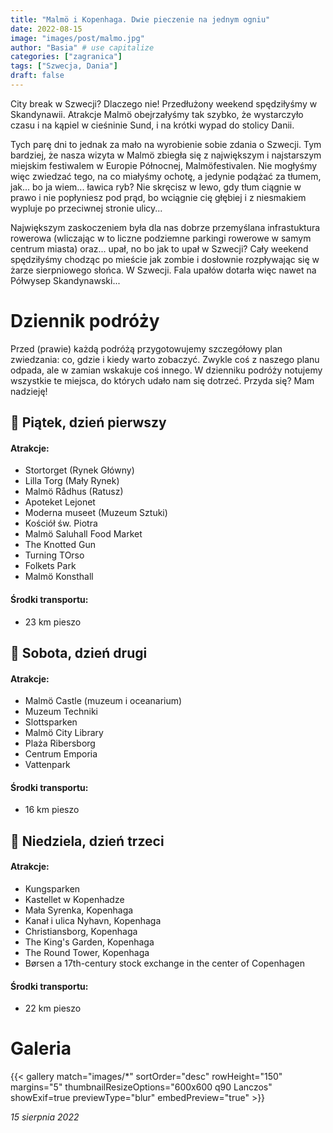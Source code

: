 ```yaml
---
title: "Malmö i Kopenhaga. Dwie pieczenie na jednym ogniu"
date: 2022-08-15
image: "images/post/malmo.jpg"
author: "Basia" # use capitalize
categories: ["zagranica"]
tags: ["Szwecja, Dania"]
draft: false
---
```


City break w Szwecji? Dlaczego nie! Przedłużony weekend spędziłyśmy w Skandynawii. Atrakcje Malmö obejrzałyśmy tak szybko, że wystarczyło czasu i na kąpiel w cieśninie Sund, i na krótki wypad do stolicy Danii. 

Tych parę dni to jednak za mało na wyrobienie sobie zdania o Szwecji. Tym bardziej, że nasza wizyta w Malmö zbiegła się z największym i najstarszym miejskim festiwalem w Europie Północnej, Malmöfestivalen. Nie mogłyśmy więc zwiedzać tego, na co miałyśmy ochotę, a jedynie podążać za tłumem, jak... bo ja wiem... ławica ryb? Nie skręcisz w lewo, gdy tłum ciągnie w prawo i nie popłyniesz pod prąd, bo wciągnie cię głębiej i z niesmakiem wypluje po przeciwnej stronie ulicy... 

Największym zaskoczeniem była dla nas dobrze przemyślana infrastuktura rowerowa (wliczając w to liczne podziemne parkingi rowerowe w samym centrum miasta) oraz... upał, no bo jak to upał w Szwecji? Cały weekend spędziłyśmy chodząc po mieście jak zombie i dosłownie rozpływając się w żarze sierpniowego słońca. W Szwecji. Fala upałów dotarła więc nawet na Półwysep Skandynawski... 

# Dziennik podróży

Przed (prawie) każdą podróżą przygotowujemy szczegółowy plan zwiedzania: co, gdzie i kiedy warto zobaczyć. Zwykle coś z naszego planu odpada, ale w zamian wskakuje coś innego. W dzienniku podróży notujemy wszystkie te miejsca, do których udało nam się dotrzeć. Przyda się? Mam nadzieję!

## 📆 Piątek, dzień pierwszy

#### Atrakcje:

* Stortorget (Rynek Główny)
* Lilla Torg (Mały Rynek)
* Malmö Rådhus (Ratusz)
* Apoteket Lejonet
* Moderna museet (Muzeum Sztuki)
* Kościół św. Piotra
* Malmö Saluhall Food Market
* The Knotted Gun
* Turning TOrso
* Folkets Park
* Malmö Konsthall

#### Środki transportu:

* 23 km pieszo

## 📆 Sobota, dzień drugi

#### Atrakcje:

* Malmö Castle (muzeum i oceanarium)
* Muzeum Techniki
* Slottsparken
* Malmö City Library
* Plaża Ribersborg
* Centrum Emporia
* Vattenpark 

#### Środki transportu:
* 16 km pieszo

## 📆 Niedziela, dzień trzeci

#### Atrakcje:

* Kungsparken
* Kastellet w Kopenhadze
* Mała Syrenka, Kopenhaga
* Kanał i ulica Nyhavn, Kopenhaga
* Christiansborg, Kopenhaga
* The King's Garden, Kopenhaga
* The Round Tower, Kopenhaga
* Børsen a 17th-century stock exchange in the center of Copenhagen

#### Środki transportu:
* 22 km pieszo

# Galeria

{{< gallery match="images/*" sortOrder="desc" rowHeight="150" margins="5" thumbnailResizeOptions="600x600 q90 Lanczos" showExif=true previewType="blur" embedPreview="true" >}}

*15 sierpnia 2022*